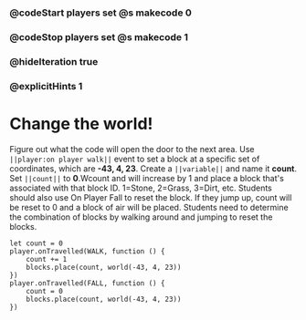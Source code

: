 ### @codeStart players set @s makecode 0
### @codeStop players set @s makecode 1

### @hideIteration true 
### @explicitHints 1


# Change the world!
Figure out what the code will open the door to the next area.  Use ``||player:on player walk||`` event to set a block at a specific set of coordinates, which are **-43, 4, 23**. Create a ``||variable||`` and name it **count**. Set  ``||count||`` to  **0**.Wcount and will increase by 1 and place a block that's associated with that block ID. 1=Stone, 2=Grass, 3=Dirt, etc. Students should also use On Player Fall to reset the block. If they jump up, count will be reset to 0 and a block of air will be placed. Students need to determine the combination of blocks by walking around and jumping to reset the blocks.  



```template
let count = 0
player.onTravelled(WALK, function () {
    count += 1
    blocks.place(count, world(-43, 4, 23))
})
player.onTravelled(FALL, function () {
    count = 0
    blocks.place(count, world(-43, 4, 23))
})
```

